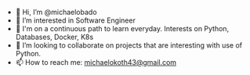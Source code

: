 - 👋 Hi, I’m @michaelobado
- 👀 I’m interested in Software Engineer
- 🌱 I'm on a continuous path to learn everyday. Interests on Python, Databases, Docker, K8s
- 💞️ I’m looking to collaborate on projects that are interesting with use of Python.
- 📫 How to reach me: michaelokoth43@gmail.com

<!---
michaelobado/michaelobado is a ✨ special ✨ repository because its `README.md` (this file) appears on your GitHub profile.
You can click the Preview link to take a look at your changes.
--->
